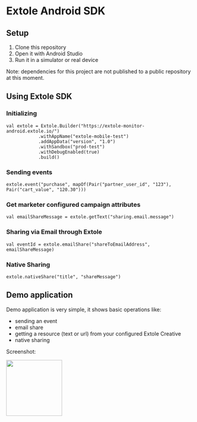 # Extole Android SDK

## Setup

1. Clone this repository
2. Open it with Android Studio
3. Run it in a simulator or real device

Note: dependencies for this project are not published to a public repository at this moment.

## Using Extole SDK

### Initializing

```
val extole = Extole.Builder("https://extole-monitor-android.extole.io/")
            .withAppName("extole-mobile-test")
            .addAppData("version", "1.0")
            .withSandbox("prod-test")
            .withDebugEnabled(true)
            .build()
```

### Sending events

```
extole.event("purchase", mapOf(Pair("partner_user_id", "123"), Pair("cart_value", "120.30")))
```

### Get marketer configured campaign attributes

```
val emailShareMessage = extole.getText("sharing.email.message")
```

### Sharing via Email through Extole

```
val eventId = extole.emailShare("shareToEmailAddress", emailShareMessage)
```

### Native Sharing

```
extole.nativeShare("title", "shareMessage")
```

## Demo application

Demo application is very simple, it shows basic operations like:

- sending an event
- email share
- getting a resource (text or url) from your configured Extole Creative
- native sharing

Screenshot:

<img src="https://user-images.githubusercontent.com/304224/130804856-ee7b5404-4a8d-4975-ad17-85cc0bf6e253.png" width="150">
